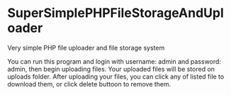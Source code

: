 # SuperSimplePHPFileStorageAndUploader
Very simple PHP file uploader and file storage system

You can run this program and login with username: admin and password: admin, then begin uploading files.
Your uploaded files will be stored on uploads folder.
After uploading your files, you can click any of listed file to download them, or click delete buttoon to remove them.
